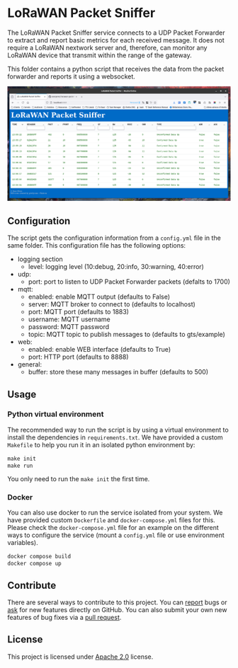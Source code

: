LoRaWAN Packet Sniffer
=============================

The LoRaWAN Packet Sniffer service connects to a UDP Packet Forwarder to extract and report basic metrics for each received message. It does not require a LoRaWAN nextwork server and, therefore, can monitor any LoRaWAN device that transmit within the range of the gateway.

This folder contains a python script that receives the data from the packet forwarder and reports it using a websocket.

![Screenshot](./assets/screenshot_01.png)

## Configuration

The script gets the configuration information from a `config.yml` file in the same folder. This configuration file has the following options:

* logging section
  * level: logging level (10:debug, 20:info, 30:warning, 40:error)
* udp:
  * port: port to listen to UDP Packet Forwarder packets (defalts to 1700)
* mqtt:
  * enabled: enable MQTT output (defaults to False)
  * server: MQTT broker to connect to (defaults to localhost)
  * port: MQTT port (defaults to 1883)
  * username: MQTT username
  * password: MQTT password
  * topic: MQTT topic to publish messages to (defaults to gts/example)
* web:
  * enabled: enable WEB interface (defaults to True)
  * port: HTTP port (defaults to 8888)
* general:
  * buffer: store these many messages in buffer (defaults to 500)


## Usage

### Python virtual environment 

The recommended way to run the script is by using a virtual environment to install the dependencies in `requirements.txt`. We have provided a custom `Makefile` to help you run it in an isolated python environment by:

```
make init
make run
```

You only need to run the `make init` the first time.

### Docker

You can also use docker to run the service isolated from your system. We have provided custom `Dockerfile` and `docker-compose.yml` files for this. Please check the `docker-compose.yml` file for an example on the different ways to configure the service (mount a `config.yml` file or use environment variables).

```
docker compose build
docker compose up
```

## Contribute

There are several ways to contribute to this project. You can [report](http://github.com/xoseperez/lorawan-packet-sniffer/issues) bugs or [ask](http://github.com/xoseperez/lorawan-packet-sniffer/issues) for new features directly on GitHub.
You can also submit your own new features of bug fixes via a [pull request](http://github.com/xoseperez/lorawan-packet-sniffer/pr).

## License

This project is licensed under [Apache 2.0](http://www.apache.org/licenses/LICENSE-2.0) license.
